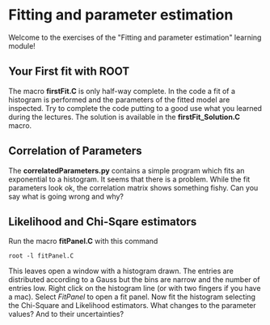 # Fitting and parameter estimation
Welcome to the exercises of the "Fitting and parameter estimation" learning module!

## Your First fit with ROOT
The macro **firstFit.C** is only half-way complete. In the code a fit of a histogram is performed
and the parameters of the fitted model are inspected.
Try to complete the code putting to a good use what you learned during the lectures.
The solution is available in the **firstFit_Solution.C** macro.

## Correlation of Parameters
The **correlatedParameters.py** contains a simple program which fits an exponential to a histogram. It seems that there is a problem. While the fit parameters look ok, the correlation matrix shows something fishy. Can you say what is going wrong and why?

## Likelihood and Chi-Sqare estimators
Run the macro **fitPanel.C** with this command
```
root -l fitPanel.C
```
This leaves open a window with a histogram drawn. The entries are distributed according to a Gauss but the bins are narrow and the number of entries low. Right click on the histogram line (or with two fingers if you have a mac). Select *FitPanel* to open a fit panel. Now fit the histogram selecting the Chi-Square and Likelihood estimators.
What changes to the parameter values? And to their uncertainties?
